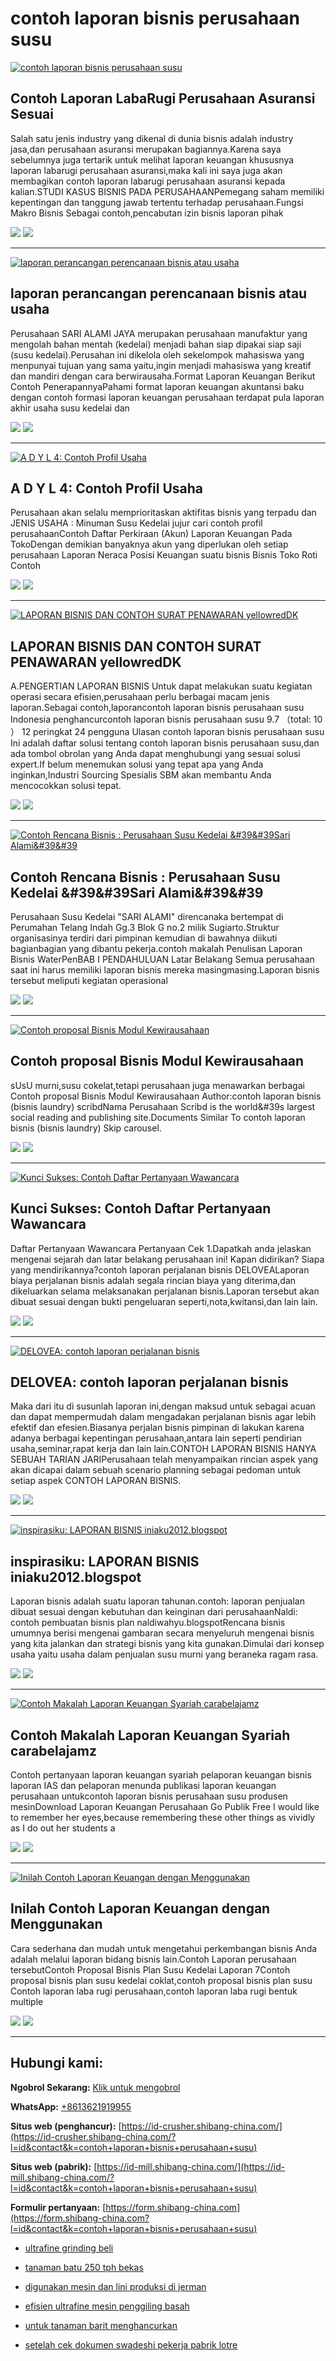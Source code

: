 # contoh laporan bisnis perusahaan susu

<a href="https://swt.shibang-china.com/?l=id&img&k=contoh+laporan+bisnis+perusahaan+susu" target="_blank">![contoh laporan bisnis perusahaan susu](http://static.shibang-china.com/all-800x300/500.jpg)</a>

## Contoh Laporan LabaRugi Perusahaan Asuransi Sesuai
Salah satu jenis industry yang dikenal di dunia bisnis adalah industry jasa,dan perusahaan asuransi merupakan bagiannya.Karena saya sebelumnya juga tertarik untuk melihat laporan keuangan khususnya laporan labarugi perusahaan asuransi,maka kali ini saya juga akan membagikan contoh laporan labarugi perusahaan asuransi kepada kalian.STUDI KASUS BISNIS PADA PERUSAHAANPemegang saham memiliki kepentingan dan tanggung jawab tertentu terhadap perusahaan.Fungsi Makro Bisnis Sebagai contoh,pencabutan izin bisnis laporan pihak


<a href="https://whatsapp.shibangsoft.com/WhatsApp.php" target="_blank" title="WhatsApp">![](http://static.shibang-china.com/icon/whatsapp.png)</a> <a href="https://swt.shibang-china.com/?l=id&icon&k=contoh+laporan+bisnis+perusahaan+susu" target="_blank">![](http://static.shibang-china.com/icon/chat-id.png)</a>

---

<a href="https://swt.shibang-china.com/?l=id&img&k=contoh+laporan+bisnis+perusahaan+susu" target="_blank">![laporan perancangan perencanaan bisnis atau usaha](http://static.shibang-china.com/all-800x300/1402.jpg)</a>

## laporan perancangan perencanaan bisnis atau usaha
Perusahaan SARI ALAMI JAYA merupakan perusahaan manufaktur yang mengolah bahan mentah (kedelai) menjadi bahan siap dipakai siap saji (susu kedelai).Perusahan ini dikelola oleh sekelompok mahasiswa yang menpunyai tujuan yang sama yaitu,ingin menjadi mahasiswa yang kreatif dan mandiri dengan cara berwirausaha.Format Laporan Keuangan Berikut Contoh PenerapannyaPahami format laporan keuangan akuntansi baku dengan contoh formasi laporan keuangan perusahaan terdapat pula laporan akhir usaha susu kedelai dan


<a href="https://whatsapp.shibangsoft.com/WhatsApp.php" target="_blank" title="WhatsApp">![](http://static.shibang-china.com/icon/whatsapp.png)</a> <a href="https://swt.shibang-china.com/?l=id&icon&k=contoh+laporan+bisnis+perusahaan+susu" target="_blank">![](http://static.shibang-china.com/icon/chat-id.png)</a>

---

<a href="https://swt.shibang-china.com/?l=id&img&k=contoh+laporan+bisnis+perusahaan+susu" target="_blank">![A D Y L 4: Contoh Profil Usaha](http://static.shibang-china.com/all-800x300/64.jpg)</a>

## A D Y L 4: Contoh Profil Usaha
Perusahaan akan selalu memprioritaskan aktifitas bisnis yang terpadu dan JENIS USAHA : Minuman Susu Kedelai jujur cari contoh profil perusahaanContoh Daftar Perkiraan (Akun) Laporan Keuangan Pada TokoDengan demikian banyaknya akun yang diperlukan oleh setiap perusahaan Laporan Neraca Posisi Keuangan suatu bisnis Bisnis Toko Roti Contoh


<a href="https://whatsapp.shibangsoft.com/WhatsApp.php" target="_blank" title="WhatsApp">![](http://static.shibang-china.com/icon/whatsapp.png)</a> <a href="https://swt.shibang-china.com/?l=id&icon&k=contoh+laporan+bisnis+perusahaan+susu" target="_blank">![](http://static.shibang-china.com/icon/chat-id.png)</a>

---

<a href="https://swt.shibang-china.com/?l=id&img&k=contoh+laporan+bisnis+perusahaan+susu" target="_blank">![LAPORAN BISNIS DAN CONTOH SURAT PENAWARAN yellowredDK](http://static.shibang-china.com/all-800x300/803.jpg)</a>

## LAPORAN BISNIS DAN CONTOH SURAT PENAWARAN yellowredDK
A.PENGERTIAN LAPORAN BISNIS Untuk dapat melakukan suatu kegiatan operasi secara efisien,perusahaan perlu berbagai macam jenis laporan.Sebagai contoh,laporancontoh laporan bisnis perusahaan susu Indonesia penghancurcontoh laporan bisnis perusahaan susu 9.7 （total: 10 ） 12 peringkat 24 pengguna Ulasan contoh laporan bisnis perusahaan susu Ini adalah daftar solusi tentang contoh laporan bisnis perusahaan susu,dan ada tombol obrolan yang Anda dapat menghubungi yang sesuai solusi expert.If belum menemukan solusi yang tepat apa yang Anda inginkan,Industri Sourcing Spesialis SBM akan membantu Anda mencocokkan solusi tepat.


<a href="https://whatsapp.shibangsoft.com/WhatsApp.php" target="_blank" title="WhatsApp">![](http://static.shibang-china.com/icon/whatsapp.png)</a> <a href="https://swt.shibang-china.com/?l=id&icon&k=contoh+laporan+bisnis+perusahaan+susu" target="_blank">![](http://static.shibang-china.com/icon/chat-id.png)</a>

---

<a href="https://swt.shibang-china.com/?l=id&img&k=contoh+laporan+bisnis+perusahaan+susu" target="_blank">![Contoh Rencana Bisnis : Perusahaan Susu Kedelai &#39&#39Sari Alami&#39&#39](http://static.shibang-china.com/all-800x300/1272.jpg)</a>

## Contoh Rencana Bisnis : Perusahaan Susu Kedelai &#39&#39Sari Alami&#39&#39
Perusahaan Susu Kedelai "SARI ALAMI" direncanaka bertempat di Perumahan Telang Indah Gg.3 Blok G no.2 milik Sugiarto.Struktur organisasinya terdiri dari pimpinan kemudian di bawahnya diikuti bagianbagian yang dibantu pekerja.contoh makalah Penulisan Laporan Bisnis WaterPenBAB I PENDAHULUAN Latar Belakang Semua perusahaan saat ini harus memiliki laporan bisnis mereka masingmasing.Laporan bisnis tersebut meliputi kegiatan operasional


<a href="https://whatsapp.shibangsoft.com/WhatsApp.php" target="_blank" title="WhatsApp">![](http://static.shibang-china.com/icon/whatsapp.png)</a> <a href="https://swt.shibang-china.com/?l=id&icon&k=contoh+laporan+bisnis+perusahaan+susu" target="_blank">![](http://static.shibang-china.com/icon/chat-id.png)</a>

---

<a href="https://swt.shibang-china.com/?l=id&img&k=contoh+laporan+bisnis+perusahaan+susu" target="_blank">![Contoh proposal Bisnis Modul Kewirausahaan](http://static.shibang-china.com/all-800x300/542.jpg)</a>

## Contoh proposal Bisnis Modul Kewirausahaan
sUsU murni,susu cokelat,tetapi perusahaan juga menawarkan berbagai Contoh proposal Bisnis Modul Kewirausahaan Author:contoh laporan bisnis (bisnis laundry) scribdNama Perusahaan Scribd is the world&#39s largest social reading and publishing site.Documents Similar To contoh laporan bisnis (bisnis laundry) Skip carousel.


<a href="https://whatsapp.shibangsoft.com/WhatsApp.php" target="_blank" title="WhatsApp">![](http://static.shibang-china.com/icon/whatsapp.png)</a> <a href="https://swt.shibang-china.com/?l=id&icon&k=contoh+laporan+bisnis+perusahaan+susu" target="_blank">![](http://static.shibang-china.com/icon/chat-id.png)</a>

---

<a href="https://swt.shibang-china.com/?l=id&img&k=contoh+laporan+bisnis+perusahaan+susu" target="_blank">![Kunci Sukses: Contoh Daftar Pertanyaan Wawancara](http://static.shibang-china.com/all-800x300/36.jpg)</a>

## Kunci Sukses: Contoh Daftar Pertanyaan Wawancara
Daftar Pertanyaan Wawancara Pertanyaan Cek 1.Dapatkah anda jelaskan mengenai sejarah dan latar belakang perusahaan ini! Kapan didirikan? Siapa yang mendirikannya?contoh laporan perjalanan bisnis DELOVEALaporan biaya perjalanan bisnis adalah segala rincian biaya yang diterima,dan dikeluarkan selama melaksanakan perjalanan bisnis.Laporan tersebut akan dibuat sesuai dengan bukti pengeluaran seperti,nota,kwitansi,dan lain lain.


<a href="https://whatsapp.shibangsoft.com/WhatsApp.php" target="_blank" title="WhatsApp">![](http://static.shibang-china.com/icon/whatsapp.png)</a> <a href="https://swt.shibang-china.com/?l=id&icon&k=contoh+laporan+bisnis+perusahaan+susu" target="_blank">![](http://static.shibang-china.com/icon/chat-id.png)</a>

---

<a href="https://swt.shibang-china.com/?l=id&img&k=contoh+laporan+bisnis+perusahaan+susu" target="_blank">![DELOVEA: contoh laporan perjalanan bisnis](http://static.shibang-china.com/all-800x300/892.jpg)</a>

## DELOVEA: contoh laporan perjalanan bisnis
Maka dari itu di susunlah laporan ini,dengan maksud untuk sebagai acuan dan dapat mempermudah dalam mengadakan perjalanan bisnis agar lebih efektif dan efesien.Biasanya perjalan bisnis pimpinan di lakukan karena adanya berbagai kepentingan perusahaan,antara lain seperti pendirian usaha,seminar,rapat kerja dan lain lain.CONTOH LAPORAN BISNIS HANYA SEBUAH TARIAN JARIPerusahaan telah menyampaikan rincian aspek yang akan dicapai dalam sebuah scenario planning sebagai pedoman untuk setiap aspek CONTOH LAPORAN BISNIS.


<a href="https://whatsapp.shibangsoft.com/WhatsApp.php" target="_blank" title="WhatsApp">![](http://static.shibang-china.com/icon/whatsapp.png)</a> <a href="https://swt.shibang-china.com/?l=id&icon&k=contoh+laporan+bisnis+perusahaan+susu" target="_blank">![](http://static.shibang-china.com/icon/chat-id.png)</a>

---

<a href="https://swt.shibang-china.com/?l=id&img&k=contoh+laporan+bisnis+perusahaan+susu" target="_blank">![inspirasiku: LAPORAN BISNIS iniaku2012.blogspot](http://static.shibang-china.com/all-800x300/970.jpg)</a>

## inspirasiku: LAPORAN BISNIS iniaku2012.blogspot
Laporan bisnis adalah suatu laporan tahunan.contoh: laporan penjualan dibuat sesuai dengan kebutuhan dan keinginan dari perusahaanNaldi: contoh pembuatan bisnis plan naldiwahyu.blogspotRencana bisnis umumnya berisi mengenai gambaran secara menyeluruh mengenai bisnis yang kita jalankan dan strategi bisnis yang kita gunakan.Dimulai dari konsep usaha yaitu usaha dalam penjualan susu murni yang beraneka ragam rasa.


<a href="https://whatsapp.shibangsoft.com/WhatsApp.php" target="_blank" title="WhatsApp">![](http://static.shibang-china.com/icon/whatsapp.png)</a> <a href="https://swt.shibang-china.com/?l=id&icon&k=contoh+laporan+bisnis+perusahaan+susu" target="_blank">![](http://static.shibang-china.com/icon/chat-id.png)</a>

---

<a href="https://swt.shibang-china.com/?l=id&img&k=contoh+laporan+bisnis+perusahaan+susu" target="_blank">![Contoh Makalah Laporan Keuangan Syariah carabelajamz](http://static.shibang-china.com/all-800x300/932.jpg)</a>

## Contoh Makalah Laporan Keuangan Syariah carabelajamz
Contoh pertanyaan laporan keuangan syariah pelaporan keuangan bisnis laporan IAS dan pelaporan menunda publikasi laporan keuangan perusahaan untukcontoh laporan bisnis perusahaan susu produsen mesinDownload Laporan Keuangan Perusahaan Go Publik Free I would like to remember her eyes,because remembering these other things as vividly as I do out her students a


<a href="https://whatsapp.shibangsoft.com/WhatsApp.php" target="_blank" title="WhatsApp">![](http://static.shibang-china.com/icon/whatsapp.png)</a> <a href="https://swt.shibang-china.com/?l=id&icon&k=contoh+laporan+bisnis+perusahaan+susu" target="_blank">![](http://static.shibang-china.com/icon/chat-id.png)</a>

---

<a href="https://swt.shibang-china.com/?l=id&img&k=contoh+laporan+bisnis+perusahaan+susu" target="_blank">![Inilah Contoh Laporan Keuangan dengan Menggunakan](http://static.shibang-china.com/all-800x300/411.jpg)</a>

## Inilah Contoh Laporan Keuangan dengan Menggunakan
Cara sederhana dan mudah untuk mengetahui perkembangan bisnis Anda adalah melalui laporan bidang bisnis lain.Contoh Laporan perusahaan tersebutContoh Proposal Bisnis Plan Susu Kedelai Laporan 7Contoh proposal bisnis plan susu kedelai coklat,contoh proposal bisnis plan susu Contoh laporan laba rugi perusahaan,contoh laporan laba rugi bentuk multiple


<a href="https://whatsapp.shibangsoft.com/WhatsApp.php" target="_blank" title="WhatsApp">![](http://static.shibang-china.com/icon/whatsapp.png)</a> <a href="https://swt.shibang-china.com/?l=id&icon&k=contoh+laporan+bisnis+perusahaan+susu" target="_blank">![](http://static.shibang-china.com/icon/chat-id.png)</a>

---
## Hubungi kami:

**Ngobrol Sekarang:** [Klik untuk mengobrol](https://swt.shibang-china.com?l=id&contact&k=contoh+laporan+bisnis+perusahaan+susu)

**WhatsApp:**  [+8613621919955](https://whatsapp.shibangsoft.com/WhatsApp.php)

**Situs web (penghancur):** [https://id-crusher.shibang-china.com/](https://id-crusher.shibang-china.com/?l=id&contact&k=contoh+laporan+bisnis+perusahaan+susu)

**Situs web (pabrik):** [https://id-mill.shibang-china.com/](https://id-mill.shibang-china.com/?l=id&contact&k=contoh+laporan+bisnis+perusahaan+susu)

**Formulir pertanyaan:** [https://form.shibang-china.com](https://form.shibang-china.com?l=id&contact&k=contoh+laporan+bisnis+perusahaan+susu)

* [ultrafine grinding beli](../40/ultrafine%20grinding%20beli.md)

* [tanaman batu 250 tph bekas](../34/tanaman%20batu%20250%20tph%20bekas.md)

* [digunakan mesin dan lini produksi di jerman](../31/digunakan%20mesin%20dan%20lini%20produksi%20di%20jerman.md)

* [efisien ultrafine mesin penggiling basah](../38/efisien%20ultrafine%20mesin%20penggiling%20basah.md)

* [untuk tanaman barit menghancurkan](../31/untuk%20tanaman%20barit%20menghancurkan.md)

* [setelah cek dokumen swadeshi pekerja pabrik lotre](../38/setelah%20cek%20dokumen%20swadeshi%20pekerja%20pabrik%20lotre.md)